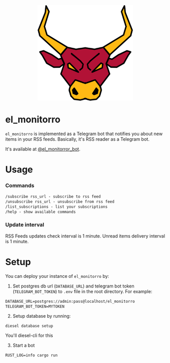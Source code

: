 <p align="center"><img src="el_monitorro_logo.png" alt="el_monitorro" height="300px"></p>

# el_monitorro

`el_monitorro` is implemented as a Telegram bot that notifies you about new items in your RSS feeds. Basically, it's RSS reader as a Telegram bot.

It's available at [@el_monitorror_bot](https://t.me/el_monitorro_bot).

# Usage

### Commands

```
/subscribe rss_url - subscribe to rss feed
/unsubscribe rss_url - unsubscribe from rss feed
/list_subscriptions - list your subscriptions
/help - show available commands
```

### Update interval

RSS Feeds updates check interval is 1 minute.
Unread items delivery interval is 1 minute.


# Setup

You can deploy your instance of `el_monitorro` by:

1. Set postgres db url (`DATABASE_URL`) and telegram bot token (`TELEGRAM_BOT_TOKEN`) to `.env` file in the root directory. For example:

```
DATABASE_URL=postgres://admin:pass@localhost/el_monitorro
TELEGRAM_BOT_TOKEN=MYTOKEN
```

2. Setup database by running:

```
diesel database setup
```

You'll diesel-cli for this

3. Start a bot

```
RUST_LOG=info cargo run
```

